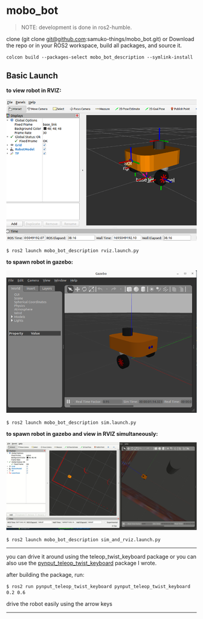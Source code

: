 # mobo_bot

> NOTE: development is done in ros2-humble.

clone (git clone git@github.com:samuko-things/mobo_bot.git) or Download
the repo or in your ROS2 workspace, build all packages, and source it.

```shell
colcon build --packages-select mobo_bot_description --symlink-install
```

## Basic Launch

**to view robot in RVIZ:**

![mobo_obot](./docs/mobo_bot_rviz_view.png)

```shell
$ ros2 launch mobo_bot_description rviz.launch.py
```

**to spawn robot in gazebo:**

![mobo_obot](./docs/mobo_bot_gazebo_view.png)

```shell
$ ros2 launch mobo_bot_description sim.launch.py
```

**to spawn robot in gazebo and view in RVIZ simultaneously:**

![mobo_obot](./docs/mobo_bot_sim.gif)

```shell
$ ros2 launch mobo_bot_description sim_and_rviz.launch.py
```
---
you can drive it around using the teleop_twist_keyboard package or you can
also use the [pynput_teleop_twist_keyboard](https://github.com/samuko-things/pynput_teleop_twist_keyboard/tree/humble_dev) package I wrote.

after building the package, run:
```shell
$ ros2 run pynput_teleop_twist_keyboard pynput_teleop_twist_keyboard 0.2 0.6
```
drive the robot easily using the arrow keys

---